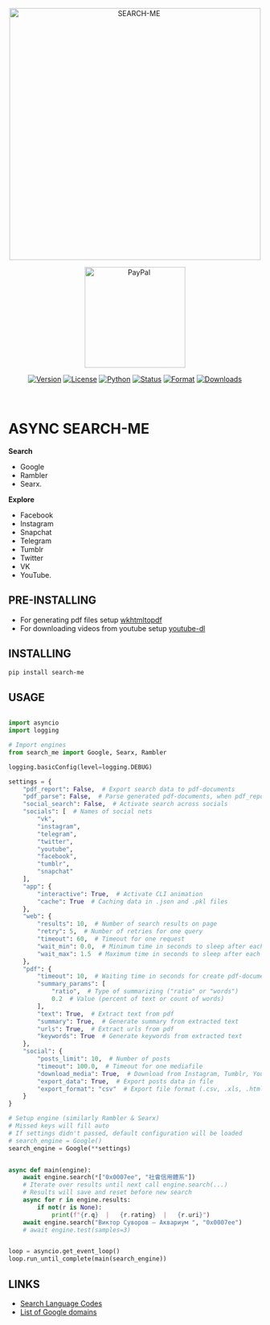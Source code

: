 <p align="center">
    <a href="https://is.gd/_pypi"><img src="https://is.gd/searchme_logo" width="500px" alt="SEARCH-ME"></a>
</p>
<p align="center">
    <a href="https://is.gd/mypaypal"><img src="https://is.gd/searchme_paypal" width="200px" alt="PayPal"></a>
</p>
<p align="center">
    <a href="https://pypi.org/project/search-me"><img src="https://img.shields.io/pypi/v/search-me.svg?style=flat-square&logo=appveyor" alt="Version"></a>
    <a href="https://pypi.org/project/search-me"><img src="https://img.shields.io/pypi/l/search-me.svg?style=flat-square&logo=appveyor" alt="License"></a>
    <a href="https://pypi.org/project/search-me"><img src="https://img.shields.io/pypi/pyversions/search-me.svg?style=flat-square&logo=appveyor" alt="Python"></a>
    <a href="https://pypi.org/project/search-me"><img src="https://img.shields.io/pypi/status/search-me.svg?style=flat-square&logo=appveyor" alt="Status"></a>
    <a href="https://pypi.org/project/search-me"><img src="https://img.shields.io/pypi/format/search-me.svg?style=flat-square&logo=appveyor" alt="Format"></a>
    <a href="https://pepy.tech/project/search-me"><img src="https://static.pepy.tech/personalized-badge/search-me?period=total&units=international_system&left_color=black&right_color=blue&left_text=Downloads" alt="Downloads"></a>
    <br><br><br>
</p>

# ASYNC SEARCH-ME

**Search**

- Google
- Rambler
- Searx.

**Explore**

- Facebook
- Instagram
- Snapchat
- Telegram
- Tumblr
- Twitter
- VK
- YouTube.

## PRE-INSTALLING

- For generating pdf files setup [wkhtmltopdf](https://is.gd/html2pdf)
- For downloading videos from youtube setup [youtube-dl](https://is.gd/youtube_dl)

## INSTALLING

```bash
pip install search-me
```

## USAGE

```python

import asyncio
import logging

# Import engines
from search_me import Google, Searx, Rambler

logging.basicConfig(level=logging.DEBUG)

settings = {
    "pdf_report": False,  # Export search data to pdf-documents
    "pdf_parse": False,  # Parse generated pdf-documents, when pdf_report=True
    "social_search": False,  # Activate search across socials
    "socials": [  # Names of social nets
        "vk",
        "instagram",
        "telegram",
        "twitter",
        "youtube",
        "facebook",
        "tumblr",
        "snapchat"
    ],
    "app": {
        "interactive": True,  # Activate CLI animation
        "cache": True  # Caching data in .json and .pkl files
    },
    "web": {
        "results": 10,  # Number of search results on page
        "retry": 5,  # Number of retries for one query
        "timeout": 60,  # Timeout for one request
        "wait_min": 0.0,  # Minimum time in seconds to sleep after each query
        "wait_max": 1.5  # Maximum time in seconds to sleep after each query
    },
    "pdf": {
        "timeout": 10,  # Waiting time in seconds for create pdf-document
        "summary_params": [
            "ratio",  # Type of summarizing ("ratio" or "words")
            0.2  # Value (percent of text or count of words)
        ],
        "text": True,  # Extract text from pdf
        "summary": True,  # Generate summary from extracted text
        "urls": True,  # Extract urls from pdf
        "keywords": True  # Generate keywords from extracted text
    },
    "social": {
        "posts_limit": 10,  # Number of posts
        "timeout": 100.0,  # Timeout for one mediafile
        "download_media": True,  # Download from Instagram, Tumblr, Youtube, Snapchat
        "export_data": True,  # Export posts data in file
        "export_format": "csv"  # Export file format (.csv, .xls, .html, .json)
    }
}

# Setup engine (similarly Rambler & Searx)
# Missed keys will fill auto
# If settings didn't passed, default configuration will be loaded
# search_engine = Google()
search_engine = Google(**settings)


async def main(engine):
    await engine.search(*["0x0007ee", "社會信用體系"])
    # Iterate over results until next call engine.search(...)
    # Results will save and reset before new search
    async for r in engine.results:
        if not(r is None):
            print(f"{r.q}  |   {r.rating}  |   {r.uri}")
    await engine.search("Виктор Суворов — Аквариум ", "0x0007ee")
    # await engine.test(samples=3)


loop = asyncio.get_event_loop()
loop.run_until_complete(main(search_engine))

```

## LINKS

- [Search Language Codes](https://is.gd/lang_codes)
- [List of Google domains](https://is.gd/domains_list)
